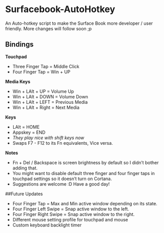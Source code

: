 # Surfacebook-AutoHotkey
An Auto-hotkey script to make the Surface Book more developer / user friendly. More changes will follow soon ;p  

## Bindings  

**Touchpad**  
* Three Finger Tap = Middle Click  
* Four Finger Tap = Win + UP  
  
**Media Keys**  
* Win + LAlt + UP = Volume Up  
* Win + LAlt + DOWN = Volume Down  
* Win + LAlt + LEFT = Previous Media  
* Win + LAlt + Right = Next Media  
  
**Keys**  
* LAlt = HOME  
* Appskey = END 
 * _They play nice with shift keys now_
* Swaps F7 - F12 to its Fn equivalents, Vice versa. 
  
**Notes**  
* Fn + Del / Backspace is screen brightness by default so I didn’t bother adding that.  
* You might want to disable default three finger and four finger taps in touchpad settings so it doesn’t turn on Cortana.  
* Suggestions are welcome :D Have a good day!  
  
##Future Updates  
* Four Finger Tap = Max and Min active window depending on its state.  
* Four Finger Left Swipe = Snap active window to the left.  
* Four Finger Right Swipe = Snap active window to the right.  
* Different mouse setting profile for touchpad and mouse  
* Custom keyboard backlight timer  
 
